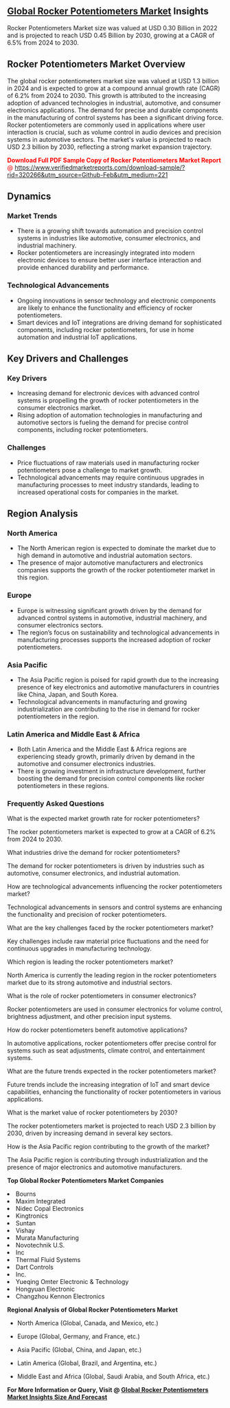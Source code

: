 <h2><a href="https://www.verifiedmarketreports.com/download-sample/?rid=320266&amp;utm_source=Github&amp;utm_medium=221" target="_blank">Global Rocker Potentiometers Market</a> Insights</h2><p>Rocker Potentiometers Market size was valued at USD 0.30 Billion in 2022 and is projected to reach USD 0.45 Billion by 2030, growing at a CAGR of 6.5% from 2024 to 2030.</p><p> <h2>Rocker Potentiometers Market Overview</h2> <p>The global rocker potentiometers market size was valued at USD 1.3 billion in 2024 and is expected to grow at a compound annual growth rate (CAGR) of 6.2% from 2024 to 2030. This growth is attributed to the increasing adoption of advanced technologies in industrial, automotive, and consumer electronics applications. The demand for precise and durable components in the manufacturing of control systems has been a significant driving force. Rocker potentiometers are commonly used in applications where user interaction is crucial, such as volume control in audio devices and precision systems in automotive sectors. The market's value is projected to reach USD 2.3 billion by 2030, reflecting a strong market expansion trajectory.</p> <p><p><span class=""><span style="color: #ff0000;"><strong>Download Full PDF Sample Copy of Rocker Potentiometers Market Report</strong> @ </span><a href="https://www.verifiedmarketreports.com/download-sample/?rid=320266&amp;utm_source=Github-Feb&amp;utm_medium=221" target="_blank">https://www.verifiedmarketreports.com/download-sample/?rid=320266&amp;utm_source=Github-Feb&amp;utm_medium=221</a></span></p></p> <h2>Dynamics</h2> <h3>Market Trends</h3> <ul> <li>There is a growing shift towards automation and precision control systems in industries like automotive, consumer electronics, and industrial machinery.</li> <li>Rocker potentiometers are increasingly integrated into modern electronic devices to ensure better user interface interaction and provide enhanced durability and performance.</li> </ul> <h3>Technological Advancements</h3> <ul> <li>Ongoing innovations in sensor technology and electronic components are likely to enhance the functionality and efficiency of rocker potentiometers.</li> <li>Smart devices and IoT integrations are driving demand for sophisticated components, including rocker potentiometers, for use in home automation and industrial IoT applications.</li> </ul> <h2>Key Drivers and Challenges</h2> <h3>Key Drivers</h3> <ul> <li>Increasing demand for electronic devices with advanced control systems is propelling the growth of rocker potentiometers in the consumer electronics market.</li> <li>Rising adoption of automation technologies in manufacturing and automotive sectors is fueling the demand for precise control components, including rocker potentiometers.</li> </ul> <h3>Challenges</h3> <ul> <li>Price fluctuations of raw materials used in manufacturing rocker potentiometers pose a challenge to market growth.</li> <li>Technological advancements may require continuous upgrades in manufacturing processes to meet industry standards, leading to increased operational costs for companies in the market.</li> </ul> <h2>Region Analysis</h2> <h3>North America</h3> <ul> <li>The North American region is expected to dominate the market due to high demand in automotive and industrial automation sectors.</li> <li>The presence of major automotive manufacturers and electronics companies supports the growth of the rocker potentiometer market in this region.</li> </ul> <h3>Europe</h3> <ul> <li>Europe is witnessing significant growth driven by the demand for advanced control systems in automotive, industrial machinery, and consumer electronics sectors.</li> <li>The region’s focus on sustainability and technological advancements in manufacturing processes supports the increased adoption of rocker potentiometers.</li> </ul> <h3>Asia Pacific</h3> <ul> <li>The Asia Pacific region is poised for rapid growth due to the increasing presence of key electronics and automotive manufacturers in countries like China, Japan, and South Korea.</li> <li>Technological advancements in manufacturing and growing industrialization are contributing to the rise in demand for rocker potentiometers in the region.</li> </ul> <h3>Latin America and Middle East & Africa</h3> <ul> <li>Both Latin America and the Middle East & Africa regions are experiencing steady growth, primarily driven by demand in the automotive and consumer electronics industries.</li> <li>There is growing investment in infrastructure development, further boosting the demand for precision control components like rocker potentiometers in these regions.</li> </ul> <h3>Frequently Asked Questions</h3> <p>What is the expected market growth rate for rocker potentiometers?</p> <p>The rocker potentiometers market is expected to grow at a CAGR of 6.2% from 2024 to 2030.</p> <p>What industries drive the demand for rocker potentiometers?</p> <p>The demand for rocker potentiometers is driven by industries such as automotive, consumer electronics, and industrial automation.</p> <p>How are technological advancements influencing the rocker potentiometers market?</p> <p>Technological advancements in sensors and control systems are enhancing the functionality and precision of rocker potentiometers.</p> <p>What are the key challenges faced by the rocker potentiometers market?</p> <p>Key challenges include raw material price fluctuations and the need for continuous upgrades in manufacturing technology.</p> <p>Which region is leading the rocker potentiometers market?</p> <p>North America is currently the leading region in the rocker potentiometers market due to its strong automotive and industrial sectors.</p> <p>What is the role of rocker potentiometers in consumer electronics?</p> <p>Rocker potentiometers are used in consumer electronics for volume control, brightness adjustment, and other precision input systems.</p> <p>How do rocker potentiometers benefit automotive applications?</p> <p>In automotive applications, rocker potentiometers offer precise control for systems such as seat adjustments, climate control, and entertainment systems.</p> <p>What are the future trends expected in the rocker potentiometers market?</p> <p>Future trends include the increasing integration of IoT and smart device capabilities, enhancing the functionality of rocker potentiometers in various applications.</p> <p>What is the market value of rocker potentiometers by 2030?</p> <p>The rocker potentiometers market is projected to reach USD 2.3 billion by 2030, driven by increasing demand in several key sectors.</p> <p>How is the Asia Pacific region contributing to the growth of the market?</p> <p>The Asia Pacific region is contributing through industrialization and the presence of major electronics and automotive manufacturers.</p> </p><p><strong>Top Global Rocker Potentiometers Market Companies</strong></p><div data-test-id=""><p><li>Bourns</li><li> Maxim Integrated</li><li> Nidec Copal Electronics</li><li> Kingtronics</li><li> Suntan</li><li> Vishay</li><li> Murata Manufacturing</li><li> Novotechnik U.S.</li><li> Inc</li><li> Thermal Fluid Systems</li><li> Dart Controls</li><li> Inc.</li><li> Yueqing Omter Electronic & Technology</li><li> Hongyuan Electronic</li><li> Changzhou Kennon Electronics</li></p><div><strong>Regional Analysis of&nbsp;Global Rocker Potentiometers Market</strong></div><ul><li dir="ltr"><p dir="ltr">North America&nbsp;(Global, Canada, and Mexico, etc.)</p></li><li dir="ltr"><p dir="ltr">Europe (Global, Germany, and France, etc.)</p></li><li dir="ltr"><p dir="ltr">Asia Pacific&nbsp;(Global, China, and Japan, etc.)</p></li><li dir="ltr"><p dir="ltr">Latin America&nbsp;(Global, Brazil, and Argentina, etc.)</p></li><li dir="ltr">Middle East and Africa&nbsp;(Global, Saudi Arabia, and South Africa, etc.)</li></ul><p><strong>For More Information or Query, Visit @&nbsp;</strong><strong><a href="https://www.verifiedmarketreports.com/product/rocker-potentiometers-market/?utm_source=Github&amp;utm_medium=221" target="_blank">Global Rocker Potentiometers Market Insights Size And Forecast</a></strong></p></div>
